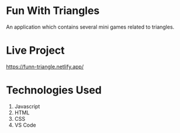# Fun With Triangles
 
An application which contains several mini games related to triangles.

# Live Project
https://funn-triangle.netlify.app/

# Technologies Used 
1. Javascript
2. HTML
3. CSS
4. VS Code
